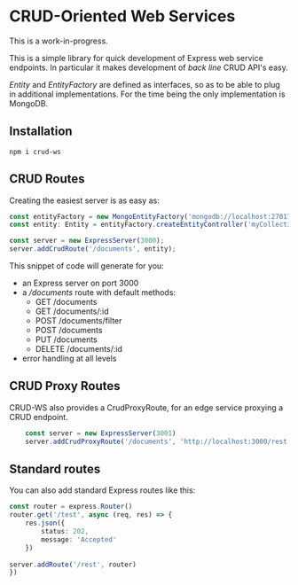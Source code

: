 # CRUD-Oriented Web Services
This is a work-in-progress.

This is a simple library for quick development of Express web service endpoints.
In particular it makes development of *back line* CRUD API's easy.

*Entity* and *EntityFactory* are defined as interfaces, so as to be able to plug in additional implementations.
For the time being the only implementation is MongoDB.

## Installation

``npm i crud-ws``

## CRUD Routes
Creating the easiest server is as easy as:
```typescript
const entityFactory = new MongoEntityFactory('mongodb://localhost:27017', 'myDb');
const entity: Entity = entityFactory.createEntityController('myCollection');

const server = new ExpressServer(3000);
server.addCrudRoute('/documents', entity);

``` 

This snippet of code will generate for you:
* an Express server on port 3000
* a */documents* route with default methods:
    * GET /documents
    * GET /documents/:id
    * POST /documents/filter
    * POST /documents
    * PUT /documents
    * DELETE /documents/:id
* error handling at all levels

## CRUD Proxy Routes
CRUD-WS also provides a CrudProxyRoute, for an edge service proxying a CRUD endpoint.

```typescript
	const server = new ExpressServer(3001)
	server.addCrudProxyRoute('/documents', 'http://localhost:3000/rest')

```

## Standard routes

You can also add standard Express routes like this:
```typescript
const router = express.Router()
router.get('/test', async (req, res) => {
	res.json({
		status: 202,
		message: 'Accepted'
	})
	
server.addRoute('/rest', router)
})
```

